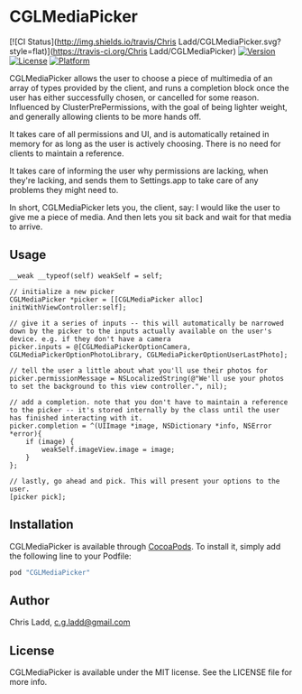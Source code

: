 # CGLMediaPicker

[![CI Status](http://img.shields.io/travis/Chris Ladd/CGLMediaPicker.svg?style=flat)](https://travis-ci.org/Chris Ladd/CGLMediaPicker)
[![Version](https://img.shields.io/cocoapods/v/CGLMediaPicker.svg?style=flat)](http://cocoapods.org/pods/CGLMediaPicker)
[![License](https://img.shields.io/cocoapods/l/CGLMediaPicker.svg?style=flat)](http://cocoapods.org/pods/CGLMediaPicker)
[![Platform](https://img.shields.io/cocoapods/p/CGLMediaPicker.svg?style=flat)](http://cocoapods.org/pods/CGLMediaPicker)

CGLMediaPicker allows the user to choose a piece of multimedia of an array of types provided by the client, and runs a completion block once the user has either successfully chosen, or cancelled for some reason. Influenced by ClusterPrePermissions, with the goal of being lighter weight, and generally allowing clients to be more hands off.
 
It takes care of all permissions and UI, and is automatically retained in memory for as long as the user is actively choosing. There is no need for clients to maintain a reference.

It takes care of informing the user why permissions are lacking, when they're lacking, and sends them to Settings.app to take care of any problems they might need to.
 
In short, CGLMediaPicker lets you, the client, say: I would like the user to give me a piece of media. And then lets you sit back and wait for that media to arrive.

## Usage

```
__weak __typeof(self) weakSelf = self;
    
// initialize a new picker
CGLMediaPicker *picker = [[CGLMediaPicker alloc] initWithViewController:self];

// give it a series of inputs -- this will automatically be narrowed down by the picker to the inputs actually available on the user's device. e.g. if they don't have a camera
picker.inputs = @[CGLMediaPickerOptionCamera, CGLMediaPickerOptionPhotoLibrary, CGLMediaPickerOptionUserLastPhoto];

// tell the user a little about what you'll use their photos for
picker.permissionMessage = NSLocalizedString(@"We'll use your photos to set the background to this view controller.", nil);

// add a completion. note that you don't have to maintain a reference to the picker -- it's stored internally by the class until the user has finished interacting with it.
picker.completion = ^(UIImage *image, NSDictionary *info, NSError *error){
    if (image) {
        weakSelf.imageView.image = image;
    }
};
    
// lastly, go ahead and pick. This will present your options to the user.
[picker pick];

```

## Installation

CGLMediaPicker is available through [CocoaPods](http://cocoapods.org). To install
it, simply add the following line to your Podfile:

```ruby
pod "CGLMediaPicker"
```

## Author

Chris Ladd, c.g.ladd@gmail.com

## License

CGLMediaPicker is available under the MIT license. See the LICENSE file for more info.
